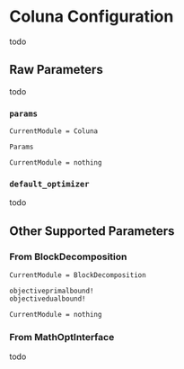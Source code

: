 # Coluna Configuration

todo

## Raw Parameters

todo

### `params`

```@meta
CurrentModule = Coluna
```

```@docs
Params
```

```@meta
CurrentModule = nothing
```

### `default_optimizer`

todo

## Other Supported Parameters

### From BlockDecomposition

```@meta
CurrentModule = BlockDecomposition
```

```@docs
objectiveprimalbound!
objectivedualbound!
```

```@meta
CurrentModule = nothing
```

### From MathOptInterface

todo